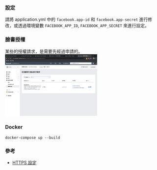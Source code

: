 ### 設定
 請將 application.yml 中的 `facebook.app-id` 和 `facebook.app-secret` 進行修改，或透過環境變數 `FACEBOOK_APP_ID`, `FACEBOOK_APP_SECRET` 來進行設定。

### 臉書授權
 某些的授權請求，是需要先經過申請的。
 <img src="./friends.png" width="300px" height="200px" />
### Docker
    docker-compose up --build

### 參考
 - [HTTPS 設定](https://www.tutorialspoint.com/spring_boot/spring_boot_enabling_https.htm)